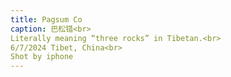 ```yaml
---
title: Pagsum Co
caption: 巴松错<br>
Literally meaning “three rocks” in Tibetan.<br>
6/7/2024 Tibet, China<br>
Shot by iphone
---
```

